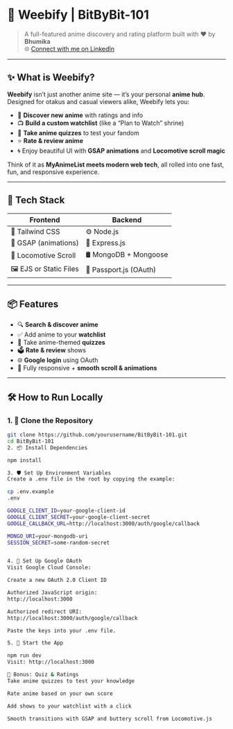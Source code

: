 # 🎌 Weebify | BitByBit-101

> A full-featured anime discovery and rating platform built with ❤️ by **Bhumika**  
> 🌐 [Connect with me on LinkedIn](https://www.linkedin.com/in/bhumika-meena-a58843359?utm_source=share&utm_campaign=share_via&utm_content=profile&utm_medium=android_app )

---

## ✨ What is Weebify?

**Weebify** isn’t just another anime site — it’s your personal **anime hub**. Designed for otakus and casual viewers alike, Weebify lets you:

- 🌟 **Discover new anime** with ratings and info
- 📺 **Build a custom watchlist** (like a “Plan to Watch” shrine)
- 📝 **Take anime quizzes** to test your fandom
- ⭐ **Rate & review anime**
- 🌀 Enjoy beautiful UI with **GSAP animations** and **Locomotive scroll magic**

Think of it as **MyAnimeList meets modern web tech**, all rolled into one fast, fun, and responsive experience.

---

## 🧰 Tech Stack

| Frontend                    | Backend                  |
|----------------------------|--------------------------|
| 🧩 Tailwind CSS            | ⚙️ Node.js              |
| 💫 GSAP (animations)       | 🚀 Express.js           |
| 🎢 Locomotive Scroll       | 🛢 MongoDB + Mongoose   |
| 🖼 EJS or Static Files      | 🔐 Passport.js (OAuth)   |

---

## 📦 Features

- 🔍 **Search & discover anime**
- ✅ Add anime to your **watchlist**
- 🧠 Take anime-themed **quizzes**
- 🗳 **Rate & review** shows
- 🌐 **Google login** using OAuth
- 📱 Fully responsive + **smooth scroll & animations**

---

## 🛠 How to Run Locally

### 1. 🧾 Clone the Repository

```bash
git clone https://github.com/yourusername/BitByBit-101.git
cd BitByBit-101
2. 📦 Install Dependencies

npm install

3. 🛡️ Set Up Environment Variables
Create a .env file in the root by copying the example:

cp .env.example
.env

GOOGLE_CLIENT_ID=your-google-client-id
GOOGLE_CLIENT_SECRET=your-google-client-secret
GOOGLE_CALLBACK_URL=http://localhost:3000/auth/google/callback

MONGO_URI=your-mongodb-uri
SESSION_SECRET=some-random-secret


4. 🔐 Set Up Google OAuth
Visit Google Cloud Console:

Create a new OAuth 2.0 Client ID

Authorized JavaScript origin:
http://localhost:3000

Authorized redirect URI:
http://localhost:3000/auth/google/callback

Paste the keys into your .env file.

5. 🚀 Start the App

npm run dev
Visit: http://localhost:3000

🧪 Bonus: Quiz & Ratings
Take anime quizzes to test your knowledge

Rate anime based on your own score

Add shows to your watchlist with a click

Smooth transitions with GSAP and buttery scroll from Locomotive.js

